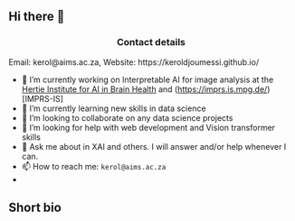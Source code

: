 ## Hi there 👋

<h3 style="text-align: center;">Contact details</h3>
Email: kerol@aims.ac.za, Website: https://keroldjoumessi.github.io/

- 🔭 I’m currently working on Interpretable AI for image analysis at the [Hertie Institute for AI in Brain Health](https://hertie.ai) and (https://imprs.is.mpg.de/)[IMPRS-IS] 
- 🌱 I’m currently learning new skills in data science
- 👯 I’m looking to collaborate on any data science projects
- 🤔 I’m looking for help with web development and Vision transformer skills
- 💬 Ask me about in XAI and others. I will answer and/or help whenever I can.
- 📫 How to reach me: `kerol@aims.ac.za`
- 
<!--
  - 😄 Pronouns: ...
  - ⚡ Fun fact: ...
  comments

  Hello I am Kiprono Elijah Koech - Data Scientist, Statistician and a Writer. I am natively Kenyan, currently a Data Intelligence Analyst at Sun King.

Previously a Research Fellow at Science of Intelligence, Technische Universität Berlin in Berlin, Germany; Masters graduate of Applied Mathematics from Stellenbosch University in Cape Town, South Africa; and Bachelor's Degree in Statistics graduate from Jomo Kenyatta University of Agriculture and Technology in Nairobi, Kenya.
-->

## Short bio
